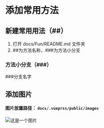 # 添加常用方法

## 新建常用用法（##）

1. 打开 docs/Fun/README.md 文件夹
2. ##为方法名称，###为方法小分支

### 方法小分支（###）

###分支名字

## 添加图片

#### 图片放置路径： `docs/.vueprss/public/images`

![这是一个图片](/images/favicon.ico)
